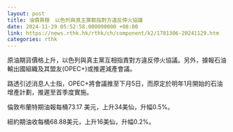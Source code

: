 ```yaml
---
layout: post
title: 油價靠穩　以色列與真主黨都指對方違反停火協議
date: 2024-11-29 05:52:58.000000000 +08:00
link: https://news.rthk.hk/rthk/ch/component/k2/1781306-20241129.htm
categories: rthk
---
```


原油期貨價格上升，以色列與真主黨互相指責對方違反停火協議。另外，據報石油輸出國組織及其盟友(OPEC+)或推遲減產會議。

路透引述消息人士指，OPEC+將會議推至下月5日，而原定於明年1月開始的石油增產計劃，推遲至首季度實施。

倫敦布蘭特期油報每桶73.17 美元，上升34美仙，升幅0.5%。

紐約期油收每桶68.88美元，上升16美仙，升幅0.2%。

